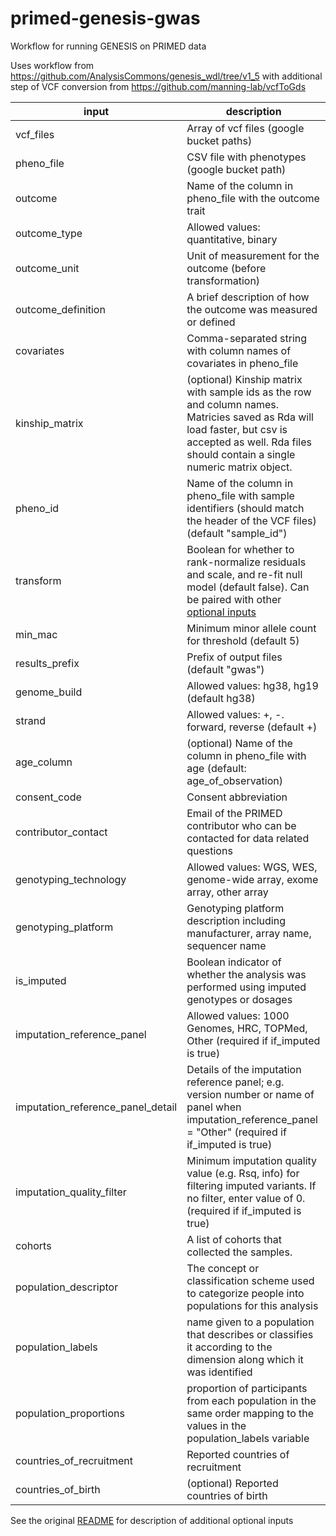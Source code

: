 # primed-genesis-gwas
Workflow for running GENESIS on PRIMED data

Uses workflow from https://github.com/AnalysisCommons/genesis_wdl/tree/v1_5 with additional step of VCF conversion from https://github.com/manning-lab/vcfToGds

input | description
--- | ---
vcf_files | Array of vcf files (google bucket paths)
pheno_file | CSV file with phenotypes (google bucket path)
outcome | Name of the column in pheno_file with the outcome trait
outcome_type | Allowed values: quantitative, binary
outcome_unit | Unit of measurement for the outcome (before transformation)
outcome_definition | A brief description of how the outcome was measured or defined
covariates | Comma-separated string with column names of covariates in pheno_file
kinship_matrix | (optional) Kinship matrix with sample ids as the row and column names. Matricies saved as Rda will load faster, but csv is accepted as well. Rda files should contain a single numeric matrix object.
pheno_id | Name of the column in pheno_file with sample identifiers (should match the header of the VCF files) (default "sample_id")
transform | Boolean for whether to rank-normalize residuals and scale, and re-fit null model (default false). Can be paired with other [optional inputs](https://github.com/AnalysisCommons/genesis_wdl/tree/v1_5?tab=readme-ov-file#inputs)
min_mac | Minimum minor allele count for threshold (default 5)
results_prefix | Prefix of output files (default "gwas")
genome_build | Allowed values: hg38, hg19 (default hg38)
strand | Allowed values: +, -. forward, reverse (default +)
age_column | (optional) Name of the column in pheno_file with age (default: age_of_observation)
consent_code | Consent abbreviation
contributor_contact | Email of the PRIMED contributor who can be contacted for data related questions
genotyping_technology | Allowed values: WGS, WES, genome-wide array, exome array, other array
genotyping_platform | Genotyping platform description including manufacturer, array name, sequencer name
is_imputed | Boolean indicator of whether the analysis was performed using imputed genotypes or dosages
imputation_reference_panel | Allowed values: 1000 Genomes, HRC, TOPMed, Other (required if if_imputed is true)
imputation_reference_panel_detail | Details of the imputation reference panel; e.g. version number or name of panel when imputation_reference_panel = "Other" (required if if_imputed is true)
imputation_quality_filter | Minimum imputation quality value (e.g. Rsq, info) for filtering imputed variants. If no filter, enter value of 0. (required if if_imputed is true)
cohorts | A list of cohorts that collected the samples.
population_descriptor | The concept or classification scheme used to categorize people into populations for this analysis
population_labels | name given to a population that describes or classifies it according to the dimension along which it was identified
population_proportions | proportion of participants from each population in the same order mapping to the values in the population_labels variable
countries_of_recruitment | Reported countries of recruitment
countries_of_birth | (optional) Reported countries of birth


See the original [README](https://github.com/AnalysisCommons/genesis_wdl/blob/v1_5/README.md) for description of additional optional inputs
